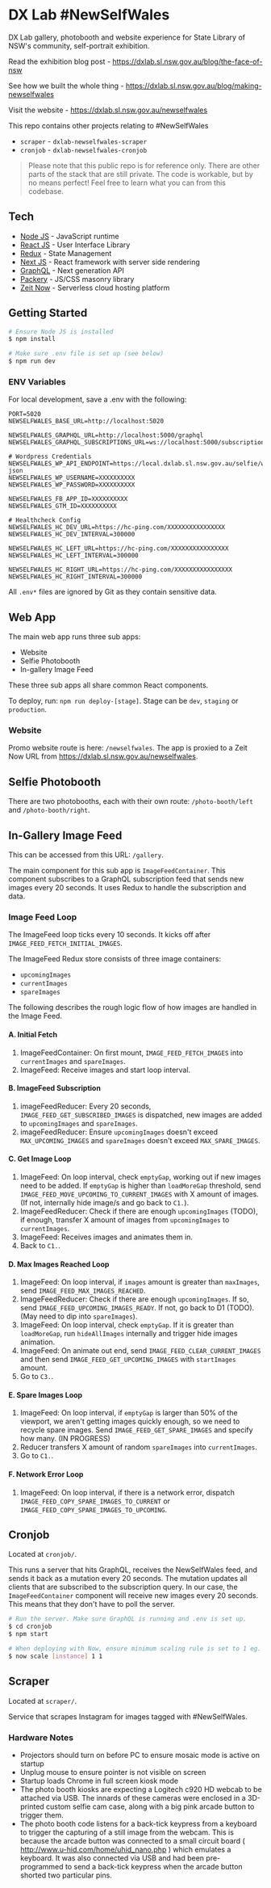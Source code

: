 # DX Lab #NewSelfWales

DX Lab gallery, photobooth and website experience for State Library of NSW's community, self-portrait exhibition.

Read the exhibition blog post - https://dxlab.sl.nsw.gov.au/blog/the-face-of-nsw

See how we built the whole thing - https://dxlab.sl.nsw.gov.au/blog/making-newselfwales

Visit the website - https://dxlab.sl.nsw.gov.au/newselfwales

This repo contains other projects relating to #NewSelfWales

* `scraper` - `dxlab-newselfwales-scraper`
* `cronjob` - `dxlab-newselfwales-cronjob`

> Please note that this public repo is for reference only. There are other parts of the stack that are still private. The code is workable, but by no means perfect! Feel free to learn what you can from this codebase.

## Tech

* [Node JS](https://nodejs.org/en/) - JavaScript runtime
* [React JS](https://reactjs.org/) - User Interface Library
* [Redux](https://redux.js.org/) - State Management
* [Next JS](https://nextjs.org/) - React framework with server side rendering
* [GraphQL](https://graphql.org/) - Next generation API
* [Packery](https://packery.metafizzy.co/) - JS/CSS masonry library
* [Zeit Now](https://zeit.co/now) - Serverless cloud hosting platform

## Getting Started

```bash
# Ensure Node JS is installed
$ npm install

# Make sure .env file is set up (see below)
$ npm run dev
```

### ENV Variables

For local development, save a .env with the following:

```
PORT=5020
NEWSELFWALES_BASE_URL=http://localhost:5020

NEWSELFWALES_GRAPHQL_URL=http://localhost:5000/graphql
NEWSELFWALES_GRAPHQL_SUBSCRIPTIONS_URL=ws://localhost:5000/subscriptions

# Wordpress Credentials
NEWSELFWALES_WP_API_ENDPOINT=https://local.dxlab.sl.nsw.gov.au/selfie/wp-json
NEWSELFWALES_WP_USERNAME=XXXXXXXXXX
NEWSELFWALES_WP_PASSWORD=XXXXXXXXXX

NEWSELFWALES_FB_APP_ID=XXXXXXXXXX
NEWSELFWALES_GTM_ID=XXXXXXXXXX

# Healthcheck Config
NEWSELFWALES_HC_DEV_URL=https://hc-ping.com/XXXXXXXXXXXXXXXX
NEWSELFWALES_HC_DEV_INTERVAL=300000

NEWSELFWALES_HC_LEFT_URL=https://hc-ping.com/XXXXXXXXXXXXXXXX
NEWSELFWALES_HC_LEFT_INTERVAL=300000

NEWSELFWALES_HC_RIGHT_URL=https://hc-ping.com/XXXXXXXXXXXXXXXX
NEWSELFWALES_HC_RIGHT_INTERVAL=300000
```

All `.env*` files are ignored by Git as they contain sensitive data.

## Web App

The main web app runs three sub apps:

* Website
* Selfie Photobooth
* In-gallery Image Feed

These three sub apps all share common React components.

To deploy, run:
`npm run deploy-[stage]`.
Stage can be `dev`, `staging` or `production`.

### Website

Promo website route is here: `/newselfwales`. The app is proxied to a Zeit Now URL from https://dxlab.sl.nsw.gov.au/newselfwales.

## Selfie Photobooth

There are two photobooths, each with their own route: `/photo-booth/left` and `/photo-booth/right`.

## In-Gallery Image Feed

This can be accessed from this URL: `/gallery`.

The main component for this sub app is `ImageFeedContainer`. This component subscribes to a GraphQL subscription feed that sends new images every 20 seconds. It uses Redux to handle the subscription and data.

### Image Feed Loop

The ImageFeed loop ticks every 10 seconds. It kicks off after `IMAGE_FEED_FETCH_INITIAL_IMAGES`.

The ImageFeed Redux store consists of three image containers:

* `upcomingImages`
* `currentImages`
* `spareImages`

The following describes the rough logic flow of how images are handled in the Image Feed.

#### A. Initial Fetch

1. ImageFeedContainer: On first mount, `IMAGE_FEED_FETCH_IMAGES` into `currentImages` and `spareImages`.
2. ImageFeed: Receive images and start loop interval.

#### B. ImageFeed Subscription

1. imageFeedReducer: Every 20 seconds, `IMAGE_FEED_GET_SUBSCRIBED_IMAGES` is dispatched, new images are added to `upcomingImages` and `spareImages`.
2. imageFeedReducer: Ensure `upcomingImages` doesn't exceed `MAX_UPCOMING_IMAGES` and `spareImages` doesn't exceed `MAX_SPARE_IMAGES`.

#### C. Get Image Loop

1. ImageFeed: On loop interval, check `emptyGap`, working out if new images need to be added. If `emptyGap` is higher than `loadMoreGap` threshold, send `IMAGE_FEED_MOVE_UPCOMING_TO_CURRENT_IMAGES` with X amount of images. (If not, internally hide image/s and go back to `C1.`).
2. ImageFeedReducer: Check if there are enough `upcomingImages` (TODO), if enough, transfer X amount of images from `upcomingImages` to `currentImages`.
3. ImageFeed: Receives images and animates them in.
4. Back to `C1.`.

#### D. Max Images Reached Loop

1. ImageFeed: On loop interval, if `images` amount is greater than `maxImages`, send `IMAGE_FEED_MAX_IMAGES_REACHED`.
2. ImageFeedReducer: Check if there are enough `upcomingImages`. If so, send `IMAGE_FEED_UPCOMING_IMAGES_READY`. If not, go back to D1 (TODO). (May need to dip into `spareImages`).
3. ImageFeed: On loop interval, check `emptyGap`. If it is greater than `loadMoreGap`, run `hideAllImages` internally and trigger hide images animation.
4. ImageFeed: On animate out end, send `IMAGE_FEED_CLEAR_CURRENT_IMAGES` and then send `IMAGE_FEED_GET_UPCOMING_IMAGES` with `startImages` amount.
5. Go to `C3.`.

#### E. Spare Images Loop

1. ImageFeed: On loop interval, if `emptyGap` is larger than 50% of the viewport, we aren't getting images quickly enough, so we need to recycle spare images. Send `IMAGE_FEED_GET_SPARE_IMAGES` and specify how many. (IN PROGRESS)
2. Reducer transfers X amount of random `spareImages` into `currentImages`.
3. Go to `C1.`.

#### F. Network Error Loop

1. ImageFeed: On loop interval, if there is a network error, dispatch `IMAGE_FEED_COPY_SPARE_IMAGES_TO_CURRENT` or `IMAGE_FEED_COPY_SPARE_IMAGES_TO_UPCOMING`.

## Cronjob

Located at `cronjob/`.

This runs a server that hits GraphQL, receives the NewSelfWales feed, and sends it back as a mutation every 20 seconds. The mutation updates all clients that are subscribed to the subscription query. In our case, the `ImageFeedContainer` component will receive new images every 20 seconds. This means that they don't have to poll the server.

```bash
# Run the server. Make sure GraphQL is running and .env is set up.
$ cd cronjob
$ npm start

# When deploying with Now, ensure minimum scaling rule is set to 1 eg.
$ now scale [instance] 1 1
```

## Scraper

Located at `scraper/`.

Service that scrapes Instagram for images tagged with #NewSelfWales.

### Hardware Notes

* Projectors should turn on before PC to ensure mosaic mode is active on startup
* Unplug mouse to ensure pointer is not visible on screen
* Startup loads Chrome in full screen kiosk mode
* The photo booth kiosks are expecting a Logitech c920 HD webcab to be attached via USB. The innards of these cameras were enclosed in a 3D-printed custom selfie cam case, along with a big pink arcade button to trigger them.
* The photo booth code listens for a back-tick keypress from a keyboard to trigger the capturing of a still image from the webcam. This is because the arcade button was connected to a small circuit board ( http://www.u-hid.com/home/uhid_nano.php ) which emulates a keyboard. It was also connected via USB and had been pre-programmed to send a back-tick keypress when the arcade button shorted two particular pins.
